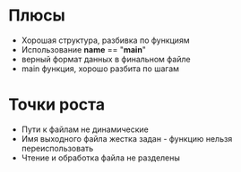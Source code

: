 # Плюсы
* Хорошая структура, разбивка по функциям
* Использование __name__ == "__main__"
* верный формат данных в финальном файле
* main функция, хорошо разбита по шагам


# Точки роста
* Пути к файлам не динамические
* Имя выходного файла жестка задан - функцию нельзя переиспользовать
* Чтение и обработка файла не разделены